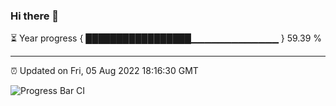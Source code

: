 ### Hi there 👋

⏳ Year progress { █████████████████▁▁▁▁▁▁▁▁▁▁▁▁▁ } 59.39 %

---

⏰ Updated on Fri, 05 Aug 2022 18:16:30 GMT

![Progress Bar CI](https://github.com/liununu/liununu/workflows/Progress%20Bar%20CI/badge.svg)
